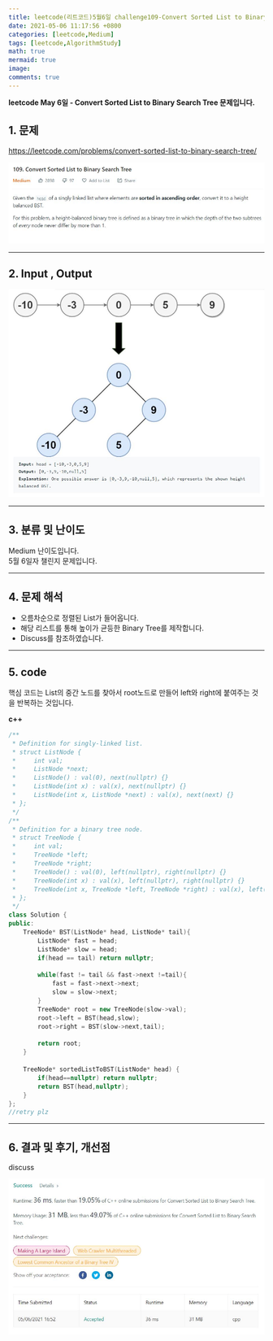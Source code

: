 ```yaml
---
title: leetcode(리트코드)5월6일 challenge109-Convert Sorted List to Binary Search Tree
date: 2021-05-06 11:17:56 +0800
categories: [leetcode,Medium]
tags: [leetcode,AlgorithmStudy]
math: true
mermaid: true
image: 
comments: true
---
```


**leetcode May 6일 - Convert Sorted List to Binary Search Tree 문제입니다.**

## 1. 문제
<https://leetcode.com/problems/convert-sorted-list-to-binary-search-tree/>  

![](/assets/img/sample/leetcode/109/Problem.JPG)  

-----  

## 2. Input , Output

![](/assets/img/sample/leetcode/109/input.JPG)  


-----  

## 3. 분류 및 난이도

Medium 난이도입니다.  
5월 6일자 챌린지 문제입니다. 

-----  

## 4. 문제 해석

- 오름차순으로 정렬된 List가 들어옵니다.
- 해당 리스트를 통해 높이가 균등한 Binary Tree를 제작합니다.
- Discuss를 참조하였습니다.





-----  

## 5. code


핵심 코드는 List의 중간 노드를 찾아서 root노드로 만들어 left와 right에 붙여주는 것을 반복하는 것입니다.

**c++**

```c++
/**
 * Definition for singly-linked list.
 * struct ListNode {
 *     int val;
 *     ListNode *next;
 *     ListNode() : val(0), next(nullptr) {}
 *     ListNode(int x) : val(x), next(nullptr) {}
 *     ListNode(int x, ListNode *next) : val(x), next(next) {}
 * };
 */
/**
 * Definition for a binary tree node.
 * struct TreeNode {
 *     int val;
 *     TreeNode *left;
 *     TreeNode *right;
 *     TreeNode() : val(0), left(nullptr), right(nullptr) {}
 *     TreeNode(int x) : val(x), left(nullptr), right(nullptr) {}
 *     TreeNode(int x, TreeNode *left, TreeNode *right) : val(x), left(left), right(right) {}
 * };
 */
class Solution {
public:
    TreeNode* BST(ListNode* head, ListNode* tail){
        ListNode* fast = head;
        ListNode* slow = head;
        if(head == tail) return nullptr;
        
        while(fast != tail && fast->next !=tail){
            fast = fast->next->next;
            slow = slow->next;
        }
        TreeNode* root = new TreeNode(slow->val);
        root->left = BST(head,slow);
        root->right = BST(slow->next,tail);
        
        return root;
    }
    
    TreeNode* sortedListToBST(ListNode* head) {
        if(head==nullptr) return nullptr;
        return BST(head,nullptr);
    }
};
//retry plz
```

-----

## 6. 결과 및 후기, 개선점

discuss

![](/assets/img/sample/leetcode/109/result.JPG)  




